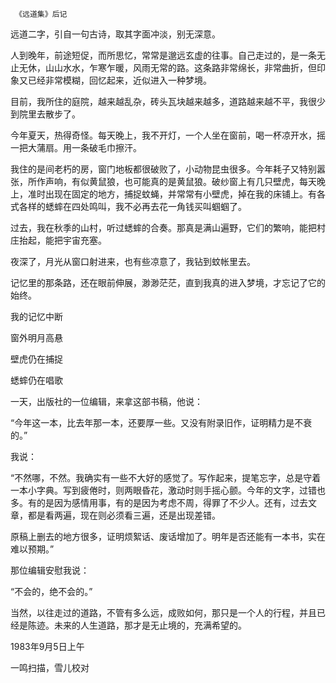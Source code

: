      《远道集》后记 

  远道二字，引自一句古诗，取其字面冲淡，别无深意。 

  人到晚年，前途短促，而所思忆，常常是邈远玄虚的往事。自己走过的，是一条无止无休，山山水水，乍寒乍暖，风雨无常的路。这条路非常绵长，非常曲折，但印象又已经非常模糊，回忆起来，近似进入一种梦境。 

  目前，我所住的庭院，越来越乱杂，砖头瓦块越来越多，道路越来越不平，我很少到院里去散步了。 

  今年夏天，热得奇怪。每天晚上，我不开灯，一个人坐在窗前，喝一杯凉开水，摇一把大蒲扇。用一条破毛巾擦汗。 

  我住的是间老朽的房，窗门地板都很破败了，小动物昆虫很多。今年耗子又特别嚣张，所作声响，有似黄鼠狼，也可能真的是黄鼠狼。破纱窗上有几只壁虎，每天晚上，准时出现在固定的地方，捕捉蚊蝇，并常常有小壁虎，掉在我的床铺上。有各式各样的蟋蟀在四处鸣叫，我不必再去花一角钱买叫蝈蝈了。 

  过去，我在秋季的山村，听过蟋蟀的合奏。那真是满山遍野，它们的繁响，能把村庄抬起，能把宇宙充塞。 

  夜深了，月光从窗口射进来，也有些凉意了，我钻到蚊帐里去。 

  记忆里的那条路，还在眼前伸展，渺渺茫茫，直到我真的进入梦境，才忘记了它的始终。 

  我的记忆中断 

  窗外明月高悬 

  壁虎仍在捕捉 

  蟋蟀仍在唱歌 

  一天，出版社的一位编辑，来拿这部书稿，他说： 

  “今年这一本，比去年那一本，还要厚一些。又没有附录旧作，证明精力是不衰的。” 

  我说： 

  “不然哪，不然。我确实有一些不大好的感觉了。写作起来，提笔忘字，总是守着一本小字典。写到疲倦时，则两眼昏花，激动时则手摇心颤。今年的文字，过错也多。有的是因为感情用事，有的是因为考虑不周，得罪了不少人。还有，过去文章，都是看两遍，现在则必须看三遍，还是出现差错。 

  原稿上删去的地方很多，证明烦絮话、废话增加了。明年是否还能有一本书，实在难以预期。” 

  那位编辑安慰我说： 

  “不会的，绝不会的。” 

  当然，以往走过的道路，不管有多么远，成败如何，那只是一个人的行程，并且已经是陈迹。未来的人生道路，那才是无止境的，充满希望的。 

  1983年9月5日上午 

  一鸣扫描，雪儿校对 

